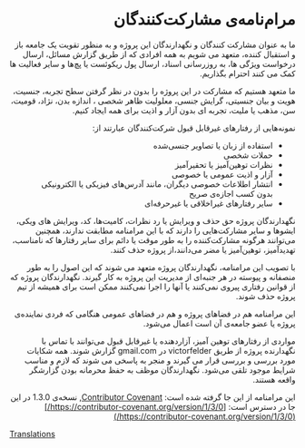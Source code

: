 <div dir="rtl" markdown="1">

# مرام‌نامه‌ی مشارکت‌کنندگان

ما به عنوان مشارکت کنندگان و نگهدارندگان این پروژه و به منظور تقویت یک جامعه باز و استقبال کننده،
متعهد می شویم به همه افرادی که از طریق گزارش مسائل، ارسال درخواست ویژگی ها، به روزرسانی اسناد،
ارسال پول ریکوئست یا پچ‌ها و سایر فعالیت ها کمک می کنند احترام بگذاریم.

ما متعهد هستیم که مشارکت در این پروژه را بدون در نظر گرفتن سطح تجربه،
جنسیت، هویت و بیان جنسیتی، گرایش جنسی، معلولیت ظاهر شخصی ،
اندازه بدن، نژاد، قومیت، سن، مذهب یا ملیت، تجربه ای بدون آزار و اذیت برای همه ایجاد کنیم.

نمونه‌هایی از رفتارهای غیرقابل قبول شرکت‌کنندگان عبارتند از:

* استفاده از زبان یا تصاویر جنسی‌شده
* حملات شخصی
* نظرات توهین‌آمیز یا تحقیرآمیز
* آزار و اذیت عمومی یا خصوصی
* انتشار اطلاعات خصوصی دیگران، مانند آدرس‌های فیزیکی یا الکترونیکی بدون کسب اجازه‌ی صریح
* سایر رفتارهای غیراخلاقی یا غیرحرفه‌ای

نگهدارندگان پروژه حق حذف و ویرایش یا رد نظرات، کامیت‌ها، کد،
ویرایش های ویکی، ایشوها و سایر مشارکت‌هایی را دارند که
با این مرامنامه مطابقت ندارند، همچنین می‌توانند هرگونه مشارکت‌کننده را به طور موقت
یا دائم برای سایر رفتارها  که نامناسب، تهدیدآمیز، توهین‌آمیز یا مضر می‌دانند،از پروژه حذف کنند.

با تصویب این مرامنامه، نگهدارندگان پروژه متعهد می شوند که
این اصول را به طور منصفانه و پیوسته در هر جنبه‌ای
از مدیریت این پروژه به کار گیرند. نگهدارندگان پروژه که از قوانین رفتاری پیروی نمی‌کنند یا آنها را اجرا نمی‌کنند
ممکن است برای همیشه از تیم پروژه حذف شوند.

این مرامنامه هم در فضاهای پروژه و هم در فضاهای عمومی هنگامی که فردی نماینده‌ی پروژه یا عضو جامعه‌ی آن است اعمال می‌شود.

مواردی از رفتارهای توهین آمیز، آزاردهنده یا غیرقابل قبول می‌توانند با تماس با نگهدارنده پروژه از طریق
victorfelder در gmail.com گزارش شوند.
همه شکایات مورد بررسی و بررسی قرار می گیرند و منجر به پاسخی می شوند
که لازم و مناسب شرایط موجود تلقی می‌شود. نگهدارندگان موظف به حفظ محرمانه بودن گزارشگر واقعه هستند.


این مرامنامه از این جا گرفته شده است: [Contributor Covenant][homepage],
نسخه‌ی 1.3.0 در این جا در دسترس است: [https://contributor-covenant.org/version/1/3/0/](https://contributor-covenant.org/version/1/3/0/)

</div>

[homepage]: https://contributor-covenant.org
[Translations](README.md#translations)
